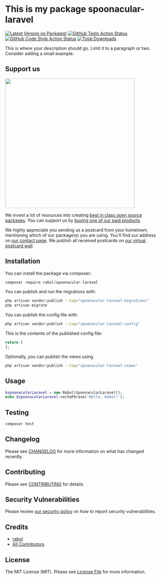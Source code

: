 # This is my package spoonacular-laravel

[![Latest Version on Packagist](https://img.shields.io/packagist/v/rabol/spoonacular-laravel.svg?style=flat-square)](https://packagist.org/packages/rabol/spoonacular-laravel)
[![GitHub Tests Action Status](https://img.shields.io/github/workflow/status/rabol/spoonacular-laravel/run-tests?label=tests)](https://github.com/rabol/spoonacular-laravel/actions?query=workflow%3Arun-tests+branch%3Amain)
[![GitHub Code Style Action Status](https://img.shields.io/github/workflow/status/rabol/spoonacular-laravel/Fix%20PHP%20code%20style%20issues?label=code%20style)](https://github.com/rabol/spoonacular-laravel/actions?query=workflow%3A"Fix+PHP+code+style+issues"+branch%3Amain)
[![Total Downloads](https://img.shields.io/packagist/dt/rabol/spoonacular-laravel.svg?style=flat-square)](https://packagist.org/packages/rabol/spoonacular-laravel)

This is where your description should go. Limit it to a paragraph or two. Consider adding a small example.

## Support us

[<img src="https://github-ads.s3.eu-central-1.amazonaws.com/spoonacular-laravel.jpg?t=1" width="419px" />](https://spatie.be/github-ad-click/spoonacular-laravel)

We invest a lot of resources into creating [best in class open source packages](https://spatie.be/open-source). You can support us by [buying one of our paid products](https://spatie.be/open-source/support-us).

We highly appreciate you sending us a postcard from your hometown, mentioning which of our package(s) you are using. You'll find our address on [our contact page](https://spatie.be/about-us). We publish all received postcards on [our virtual postcard wall](https://spatie.be/open-source/postcards).

## Installation

You can install the package via composer:

```bash
composer require rabol/spoonacular-laravel
```

You can publish and run the migrations with:

```bash
php artisan vendor:publish --tag="spoonacular-laravel-migrations"
php artisan migrate
```

You can publish the config file with:

```bash
php artisan vendor:publish --tag="spoonacular-laravel-config"
```

This is the contents of the published config file:

```php
return [
];
```

Optionally, you can publish the views using

```bash
php artisan vendor:publish --tag="spoonacular-laravel-views"
```

## Usage

```php
$spoonacularLaravel = new Rabol\SpoonacularLaravel();
echo $spoonacularLaravel->echoPhrase('Hello, Rabol!');
```

## Testing

```bash
composer test
```

## Changelog

Please see [CHANGELOG](CHANGELOG.md) for more information on what has changed recently.

## Contributing

Please see [CONTRIBUTING](CONTRIBUTING.md) for details.

## Security Vulnerabilities

Please review [our security policy](../../security/policy) on how to report security vulnerabilities.

## Credits

- [rabol](https://github.com/rabol)
- [All Contributors](../../contributors)

## License

The MIT License (MIT). Please see [License File](LICENSE.md) for more information.
